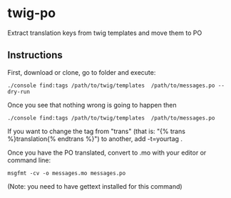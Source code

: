 twig-po
=======

Extract translation keys from twig templates and move them to PO

Instructions
------------

First, download or clone, go to folder and execute:

    ./console find:tags /path/to/twig/templates  /path/to/messages.po --dry-run

Once you see that nothing wrong is going to happen then

    ./console find:tags /path/to/twig/templates  /path/to/messages.po

If you want to change the tag from "trans" (that is: "{% trans %}translation{% endtrans %}") to another, add -t=yourtag .

Once you have the PO translated, convert to .mo with your editor or command line:

    msgfmt -cv -o messages.mo messages.po

(Note: you need to have gettext installed for this command)
